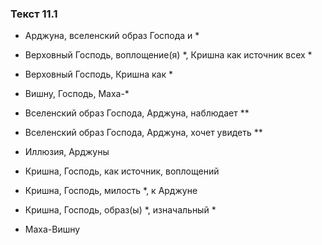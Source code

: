 ### Текст 11.1

- Арджуна, вселенский образ Господа и *

- Верховный Господь, воплощение(я) *, Кришна как источник всех *

- Верховный Господь, Кришна как *

- Вишну, Господь, Маха-*

- Вселенский образ Господа, Арджуна, наблюдает **

- Вселенский образ Господа, Арджуна, хочет увидеть **

- Иллюзия, Арджуны

- Кришна, Господь, как источник, воплощений

- Кришна, Господь, милость *, к Арджуне

- Кришна, Господь, образ(ы) *, изначальный *

- Маха-Вишну
	
